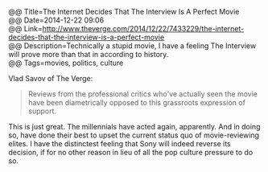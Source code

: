 @@ Title=The Internet Decides That The Interview Is A Perfect Movie  
@@ Date=2014-12-22 09:06  
@@ Link=http://www.theverge.com/2014/12/22/7433229/the-internet-decides-that-the-interview-is-a-perfect-movie  
@@ Description=Technically a stupid movie, I have a feeling The Interview will prove more than that in according to history.  
@@ Tags=movies, politics, culture  

Vlad Savov of The Verge:
>Reviews from the professional critics who've actually seen the movie have been diametrically opposed to this grassroots expression of support.

This is just great. The millennials have acted again, apparently. And in doing so, have done their best to upset the current status quo of movie-reviewing elites. I have the distinctest feeling that Sony will indeed reverse its decision, if for no other reason in lieu of all the pop culture pressure to do so.